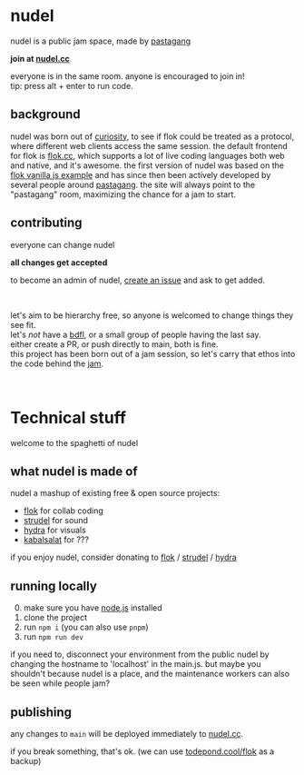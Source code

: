 # nudel

nudel is a public jam space, made by [pastagang](https://www.pastagang.cc/)

**join at [nudel.cc](https://nudel.cc)**

everyone is in the same room. anyone is encouraged to join in!\
tip: press alt + enter to run code.

## background

nudel was born out of [curiosity](https://post.lurk.org/@TodePond@mas.to/113739106696182239), to see if flok could be treated as a protocol, where different web clients access the same session. the default frontend for flok is [flok.cc](https://flok.cc/), which supports a lot of live coding languages both web and native, and it's awesome. the first version of nudel was based on the [flok vanilla js example](https://github.com/munshkr/flok/tree/main/packages/example-vanilla-js) and has since then been actively developed by several people around [pastagang](https://www.pastagang.cc/). the site will always point to the "pastagang" room, maximizing the chance for a jam to start.

## contributing

everyone can change nudel

**all changes get accepted**

to become an admin of nudel, [create an issue](https://github.com/pastagang/nudel/issues/new/choose) and ask to get added.

<br>

let's aim to be hierarchy free, so anyone is welcomed to change things they see fit.\
let's _not_ have a [bdfl](https://en.wikipedia.org/wiki/Benevolent_dictator_for_life), or a small group of people having the last say.\
either create a PR, or push directly to main, both is fine.\
this project has been born out of a jam session, so let's carry that ethos into the code behind the [jam](https://pastagang.cc/paper).

<br>

# Technical stuff

welcome to the spaghetti of nudel

## what nudel is made of

nudel a mashup of existing free & open source projects:

- [flok](https://github.com/munshkr/flok/) for collab coding
- [strudel](https://github.com/tidalcycles/strudel) for sound
- [hydra](https://github.com/hydra-synth/hydra-synth) for visuals
- [kabalsalat](https://kabel.salat.dev/) for ???

if you enjoy nudel, consider donating to [flok](https://ko-fi.com/munshkr) / [strudel](https://opencollective.com/tidalcycles) / [hydra](https://opencollective.com/hydra-synth)

## running locally

0. make sure you have [node.js](https://nodejs.org/en/download) installed
1. clone the project
2. run `npm i` (you can also use `pnpm`)
3. run `npm run dev`

if you need to, disconnect your environment from the public nudel by changing the hostname to 'localhost' in the main.js. but maybe you shouldn't because nudel is a place, and the maintenance workers can also be seen while people jam?

## publishing

any changes to `main` will be deployed immediately to [nudel.cc](https://nudel.cc).

if you break something, that's ok. (we can use [todepond.cool/flok](https://www.todepond.cool/flok) as a backup)

<!--

## flok compatibility

it would be good to stay compatible to flok.cc (and potential other clients), so that people could choose their client.\
by compatible, i mean the overlapping features should behave similarly, and features that do not overlap should not cause problems.

-->
